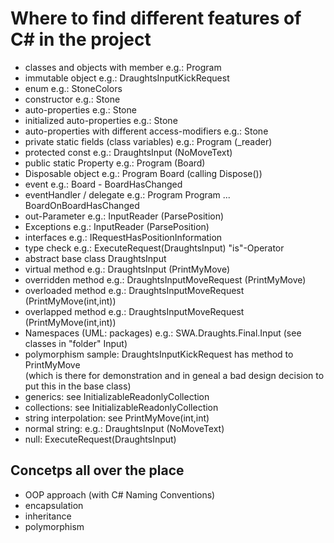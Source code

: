 ﻿# Where to find different features of C\# in the project

* classes and objects with member e.g.: Program
* immutable object e.g.: DraughtsInputKickRequest
* enum e.g.: StoneColors
* constructor e.g.: Stone
* auto-properties e.g.: Stone
* initialized auto-properties e.g.: Stone
* auto-properties with different access-modifiers e.g.: Stone
* private static fields (class variables) e.g.: Program (_reader)
* protected const e.g.: DraughtsInput (NoMoveText)
* public static Property e.g.: Program (Board)
* Disposable object e.g.: Program Board (calling Dispose())
* event e.g.: Board - BoardHasChanged
* eventHandler / delegate e.g.: Program Program ... BoardOnBoardHasChanged
* out-Parameter e.g.: InputReader (ParsePosition)
* Exceptions e.g.: InputReader (ParsePosition)
* interfaces e.g.: IRequestHasPositionInformation
* type check e.g.: ExecuteRequest(DraughtsInput) "is"-Operator
* abstract base class DraughtsInput
* virtual method e.g.: DraughtsInput (PrintMyMove)
* overridden method e.g.: DraughtsInputMoveRequest (PrintMyMove)
* overloaded method e.g.: DraughtsInputMoveRequest (PrintMyMove(int,int))
* overlapped method e.g.: DraughtsInputMoveRequest (PrintMyMove(int,int))
* Namespaces (UML: packages) e.g.: SWA.Draughts.Final.Input (see classes in "folder" Input)
* polymorphism sample: DraughtsInputKickRequest has method to PrintMyMove \
  (which is there for demonstration and in geneal a bad design decision to put this in the base class)
* generics: see InitializableReadonlyCollection
* collections: see InitializableReadonlyCollection
* string interpolation: see PrintMyMove(int,int)
* normal string: e.g.: DraughtsInput (NoMoveText)
* null: ExecuteRequest(DraughtsInput)

## Concetps all over the place

* OOP approach (with C# Naming Conventions)
* encapsulation
* inheritance
* polymorphism